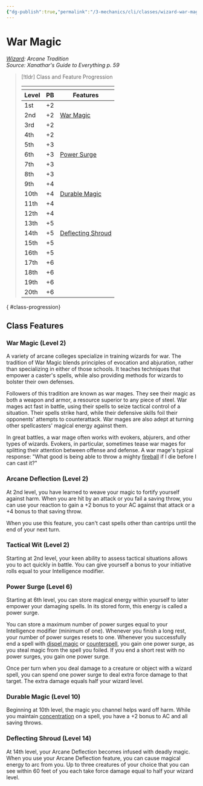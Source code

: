 ```yaml
---
{"dg-publish":true,"permalink":"/3-mechanics/cli/classes/wizard-war-magic-xge/","tags":["ttrpg-cli/compendium/src/5e/xge","ttrpg-cli/subclass/wizard/war"],"noteIcon":""}
---
```


# War Magic
*[Wizard](./wizard.md): Arcane Tradition*  
*Source: Xanathar's Guide to Everything p. 59*  

> [!tldr] Class and Feature Progression
> 
> <table class="class-progression">
> <thead>
> <tr><th colspan='3'></th></tr>
> <tr class="class-progression"><th class"level">Level</th><th class"pb">PB</th><th class"feature">Features</th></tr>
> </thead><tbody>
> <tr class="class-progression"><td class"level">1st</td><td class"pb">+2</td><td class"feature"></td></tr>
> <tr class="class-progression"><td class"level">2nd</td><td class"pb">+2</td><td class"feature"><a href='#War Magic (Level 2)' class='internal-link'>War Magic</a></td></tr>
> <tr class="class-progression"><td class"level">3rd</td><td class"pb">+2</td><td class"feature"></td></tr>
> <tr class="class-progression"><td class"level">4th</td><td class"pb">+2</td><td class"feature"></td></tr>
> <tr class="class-progression"><td class"level">5th</td><td class"pb">+3</td><td class"feature"></td></tr>
> <tr class="class-progression"><td class"level">6th</td><td class"pb">+3</td><td class"feature"><a href='#Power Surge (Level 6)' class='internal-link'>Power Surge</a></td></tr>
> <tr class="class-progression"><td class"level">7th</td><td class"pb">+3</td><td class"feature"></td></tr>
> <tr class="class-progression"><td class"level">8th</td><td class"pb">+3</td><td class"feature"></td></tr>
> <tr class="class-progression"><td class"level">9th</td><td class"pb">+4</td><td class"feature"></td></tr>
> <tr class="class-progression"><td class"level">10th</td><td class"pb">+4</td><td class"feature"><a href='#Durable Magic (Level 10)' class='internal-link'>Durable Magic</a></td></tr>
> <tr class="class-progression"><td class"level">11th</td><td class"pb">+4</td><td class"feature"></td></tr>
> <tr class="class-progression"><td class"level">12th</td><td class"pb">+4</td><td class"feature"></td></tr>
> <tr class="class-progression"><td class"level">13th</td><td class"pb">+5</td><td class"feature"></td></tr>
> <tr class="class-progression"><td class"level">14th</td><td class"pb">+5</td><td class"feature"><a href='#Deflecting Shroud (Level 14)' class='internal-link'>Deflecting Shroud</a></td></tr>
> <tr class="class-progression"><td class"level">15th</td><td class"pb">+5</td><td class"feature"></td></tr>
> <tr class="class-progression"><td class"level">16th</td><td class"pb">+5</td><td class"feature"></td></tr>
> <tr class="class-progression"><td class"level">17th</td><td class"pb">+6</td><td class"feature"></td></tr>
> <tr class="class-progression"><td class"level">18th</td><td class"pb">+6</td><td class"feature"></td></tr>
> <tr class="class-progression"><td class"level">19th</td><td class"pb">+6</td><td class"feature"></td></tr>
> <tr class="class-progression"><td class"level">20th</td><td class"pb">+6</td><td class"feature"></td></tr>
> </tbody></table>
{ #class-progression}




## Class Features

### War Magic (Level 2)

A variety of arcane colleges specialize in training wizards for war. The tradition of War Magic blends principles of evocation and abjuration, rather than specializing in either of those schools. It teaches techniques that empower a caster's spells, while also providing methods for wizards to bolster their own defenses.

Followers of this tradition are known as war mages. They see their magic as both a weapon and armor, a resource superior to any piece of steel. War mages act fast in battle, using their spells to seize tactical control of a situation. Their spells strike hard, while their defensive skills foil their opponents' attempts to counterattack. War mages are also adept at turning other spellcasters' magical energy against them.

In great battles, a war mage often works with evokers, abjurers, and other types of wizards. Evokers, in particular, sometimes tease war mages for splitting their attention between offense and defense. A war mage's typical response: "What good is being able to throw a mighty [fireball](3-Mechanics/CLI/spells/fireball.md) if I die before I can cast it?"

### Arcane Deflection (Level 2)

At 2nd level, you have learned to weave your magic to fortify yourself against harm. When you are hit by an attack or you fail a saving throw, you can use your reaction to gain a +2 bonus to your AC against that attack or a +4 bonus to that saving throw.

When you use this feature, you can't cast spells other than cantrips until the end of your next turn.

### Tactical Wit (Level 2)

Starting at 2nd level, your keen ability to assess tactical situations allows you to act quickly in battle. You can give yourself a bonus to your initiative rolls equal to your Intelligence modifier.

### Power Surge (Level 6)

Starting at 6th level, you can store magical energy within yourself to later empower your damaging spells. In its stored form, this energy is called a power surge.

You can store a maximum number of power surges equal to your Intelligence modifier (minimum of one). Whenever you finish a long rest, your number of power surges resets to one. Whenever you successfully end a spell with [dispel magic](3-Mechanics/CLI/spells/dispel-magic.md) or [counterspell](3-Mechanics/CLI/spells/counterspell.md), you gain one power surge, as you steal magic from the spell you foiled. If you end a short rest with no power surges, you gain one power surge.

Once per turn when you deal damage to a creature or object with a wizard spell, you can spend one power surge to deal extra force damage to that target. The extra damage equals half your wizard level.

### Durable Magic (Level 10)

Beginning at 10th level, the magic you channel helps ward off harm. While you maintain [concentration](3-Mechanics/CLI/rules/conditions.md#Concentration) on a spell, you have a +2 bonus to AC and all saving throws.

### Deflecting Shroud (Level 14)

At 14th level, your Arcane Deflection becomes infused with deadly magic. When you use your Arcane Deflection feature, you can cause magical energy to arc from you. Up to three creatures of your choice that you can see within 60 feet of you each take force damage equal to half your wizard level.